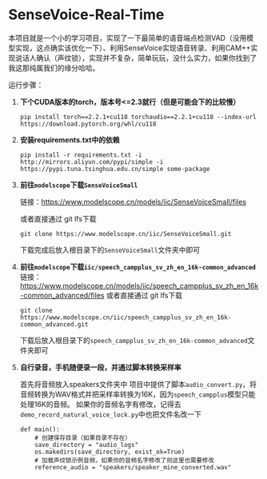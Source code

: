 # SenseVoice-Real-Time

本项目就是一个小的学习项目，实现了一下最简单的语音端点检测VAD（没用模型实现，这点确实该优化一下）、利用SenseVoice实现语音转录、利用CAM++实现说话人确认（声纹锁），实现并不复杂，简单玩玩，没什么实力，如果你找到了我这那纯属我们的缘分哈哈。



运行步骤：

1. **下个CUDA版本的torch，版本号<=2.3就行（但是可能会下的比较慢）**

   ```
   pip install torch==2.2.1+cu118 torchaudio==2.2.1+cu118 --index-url https://download.pytorch.org/whl/cu118
   ```

2. **安装requirements.txt中的依赖**

   ```
   pip install -r requirements.txt -i http://mirrors.aliyun.com/pypi/simple -i https://pypi.tuna.tsinghua.edu.cn/simple some-package
   ```

3. **前往`modelscope`下载`SenseVoiceSmall`**

   链接：https://www.modelscope.cn/models/iic/SenseVoiceSmall/files

   或者直接通过 git lfs下载

   ```
   git clone https://www.modelscope.cn/iic/SenseVoiceSmall.git
   ```

   下载完成后放入根目录下的`SenseVoiceSmall`文件夹中即可

4. **前往`modelscope`下载`iic/speech_campplus_sv_zh_en_16k-common_advanced`**
   链接：https://www.modelscope.cn/models/iic/speech_campplus_sv_zh_en_16k-common_advanced/files
   或者直接通过 git lfs下载

   ```
   git clone https://www.modelscope.cn/iic/speech_campplus_sv_zh_en_16k-common_advanced.git
   ```

   下载后放入根目录下的`speech_campplus_sv_zh_en_16k-common_advanced`文件夹即可

5. **自行录音，手机随便录一段，并通过脚本转换采样率**

   首先将音频放入speakers文件夹中
   项目中提供了脚本`audio_convert.py`，将音频转换为WAV格式并把采样率转换为16K，因为`speech_campplus`模型只能处理16K的音频。
   如果你的音频名字有修改，记得去`demo_record_natural_voice_lock.py`中也把文件名改一下

   ```
   def main():
       # 创建保存目录（如果目录不存在）
       save_directory = "audio_logs"
       os.makedirs(save_directory, exist_ok=True)
       # 加载声纹锁示例音频，如果你的音频名字修改了则这里也需要修改
       reference_audio = "speakers/speaker_mine_converted.wav"
   ```

   

